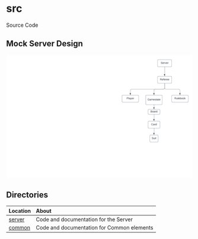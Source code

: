 # src

Source Code 

## Mock Server Design

![](../resources/uml_designs/mock_server_design.png)

## Directories

|   Location    |   About   |
|   :---        |   :---    |
|   [server](./server/README.md) | Code and documentation for the Server  
|   [common](./common/README.md) | Code and documentation for Common elements
